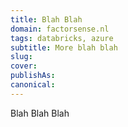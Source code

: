 ```yaml
---
title: Blah Blah
domain: factorsense.nl 
tags: databricks, azure
subtitle: More blah blah
slug: 
cover: 
publishAs: 
canonical:
---
```

Blah Blah Blah